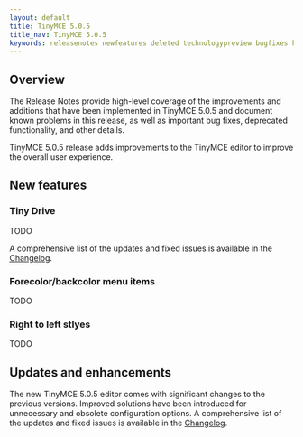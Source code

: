 ```yaml
---
layout: default
title: TinyMCE 5.0.5
title_nav: TinyMCE 5.0.5
keywords: releasenotes newfeatures deleted technologypreview bugfixes knownissues
---
```


## Overview

The Release Notes provide high-level coverage of the improvements and additions that have been implemented in TinyMCE 5.0.5 and document known problems in this release, as well as important bug fixes, deprecated functionality, and other details.

TinyMCE 5.0.5 release adds improvements to the TinyMCE editor to improve the overall user experience.

## New features

### Tiny Drive

TODO

A comprehensive list of the updates and fixed issues is available in the [Changelog]({{site.baseurl}}/tinydrive/changelog/).

### Forecolor/backcolor menu items

TODO

### Right to left stlyes

TODO

## Updates and enhancements

The new TinyMCE 5.0.5 editor comes with significant changes to the previous versions. Improved solutions have been introduced for unnecessary and obsolete configuration options. A comprehensive list of the updates and fixed issues is available in the [Changelog]({{site.baseurl}}/changelog/#version505may92019).
